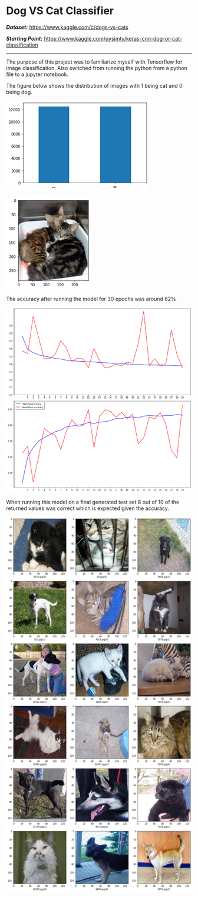# Dog VS Cat Classifier
___Dataset:___ https://www.kaggle.com/c/dogs-vs-cats

___Starting Point:___ https://www.kaggle.com/uysimty/keras-cnn-dog-or-cat-classification
___
The purpose of this project was to familiarize myself with Tensorflow for image classification. Also switched from running the python
from a python file to a jupyter notebook.

The figure below shows the distribution of images with 1 being cat and 0 being dog.

![Distribution Chart](./images/dist_chart.png)

![Sample Cat Image](./images/sample_cat.png)

The accuracy after running the model for 30 epochs was around 82%

![Accuract Chart](./images/accuracy_chart.png)

When running this model on a final generated test set 8 out of 10 of the returned values was correct which is expected given the accuracy. 

![Test Images](./images/test_gen.png)
